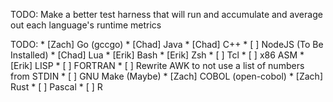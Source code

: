 TODO:
	Make a better test harness that will run and accumulate and average out
	each language's runtime metrics

TODO:
	* [Zach] Go (gccgo)
	* [Chad] Java
	* [Chad] C++
	* [    ] NodeJS (To Be Installed)
	* [Chad] Lua
	* [Erik] Bash
	* [Erik] Zsh
	* [    ] Tcl
	* [    ] x86 ASM
	* [Erik] LISP
	* [    ] FORTRAN
	* [    ] Rewrite AWK to not use a list of numbers from STDIN
	* [    ] GNU Make (Maybe)
	* [Zach] COBOL (open-cobol)
	* [Zach] Rust
	* [    ] Pascal
	* [    ] R
